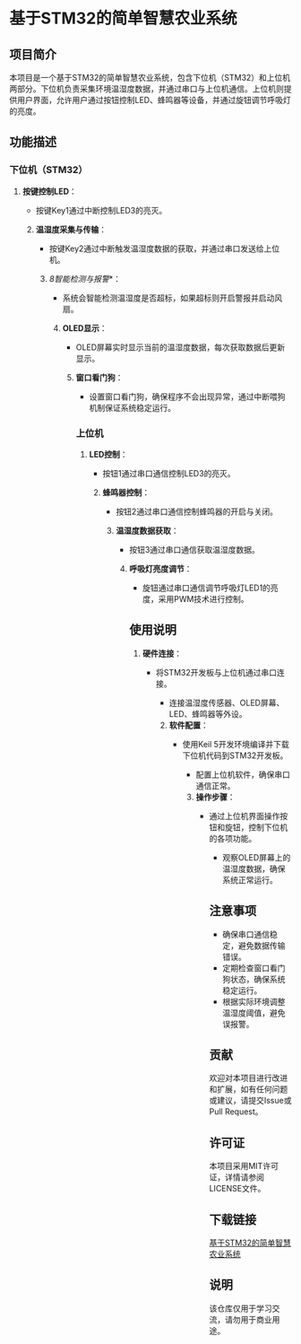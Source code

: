 # 基于STM32的简单智慧农业系统

## 项目简介

本项目是一个基于STM32的简单智慧农业系统，包含下位机（STM32）和上位机两部分。下位机负责采集环境温湿度数据，并通过串口与上位机通信。上位机则提供用户界面，允许用户通过按钮控制LED、蜂鸣器等设备，并通过旋钮调节呼吸灯的亮度。

## 功能描述

### 下位机（STM32）

1. **按键控制LED**：
   - 按键Key1通过中断控制LED3的亮灭。

   2. **温湿度采集与传输**：
      - 按键Key2通过中断触发温湿度数据的获取，并通过串口发送给上位机。

      3. *8智能检测与报警**：
         - 系统会智能检测温湿度是否超标，如果超标则开启警报并启动风扇。

         4. **OLED显示**：
            - OLED屏幕实时显示当前的温湿度数据，每次获取数据后更新显示。

            5. **窗口看门狗**：
               - 设置窗口看门狗，确保程序不会出现异常，通过中断喂狗机制保证系统稳定运行。

               ### 上位机

               1. **LED控制**：
                  - 按钮1通过串口通信控制LED3的亮灭。

                  2. **蜂鸣器控制**：
                     - 按钮2通过串口通信控制蜂鸣器的开启与关闭。

                     3. **温湿度数据获取**：
                        - 按钮3通过串口通信获取温湿度数据。

                        4. **呼吸灯亮度调节**：
                           - 旋钮通过串口通信调节呼吸灯LED1的亮度，采用PWM技术进行控制。

                           ## 使用说明

                           1. **硬件连接**：
                              - 将STM32开发板与上位机通过串口连接。
                                 - 连接温湿度传感器、OLED屏幕、LED、蜂鸣器等外设。

                                 2. **软件配置**：
                                    - 使用Keil 5开发环境编译并下载下位机代码到STM32开发板。
                                       - 配置上位机软件，确保串口通信正常。

                                       3. **操作步骤**：
                                          - 通过上位机界面操作按钮和旋钮，控制下位机的各项功能。
                                             - 观察OLED屏幕上的温湿度数据，确保系统正常运行。

                                             ## 注意事项

                                             - 确保串口通信稳定，避免数据传输错误。
                                             - 定期检查窗口看门狗状态，确保系统稳定运行。
                                             - 根据实际环境调整温湿度阈值，避免误报警。

                                             ## 贡献

                                             欢迎对本项目进行改进和扩展，如有任何问题或建议，请提交Issue或Pull Request。

                                             ## 许可证

                                             本项目采用MIT许可证，详情请参阅LICENSE文件。

                                             ## 下载链接
                                             [基于STM32的简单智慧农业系统](https://pan.quark.cn/s/3865c04282bc)

                                             ## 说明

                                             该仓库仅用于学习交流，请勿用于商业用途。
